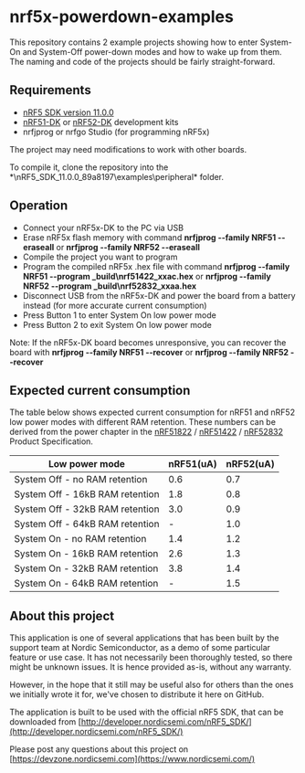 nrf5x-powerdown-examples
========================

This repository contains 2 example projects showing how to enter System-On and System-Off power-down modes and how to wake up from them. The naming and code of the projects should be fairly straight-forward. 

Requirements
------------
- [nRF5 SDK version 11.0.0](http://developer.nordicsemi.com/nRF5_SDK/nRF5_SDK_v11.x.x/) 
- [nRF51-DK](https://www.nordicsemi.com/eng/Products/nRF51-DK) or [nRF52-DK](https://www.nordicsemi.com/eng/Products/Bluetooth-Smart-Bluetooth-low-energy/nRF52-DK) development kits 
- nrfjprog or nrfgo Studio (for programming nRF5x)

The project may need modifications to work with other boards. 

To compile it, clone the repository into the *\nRF5_SDK_11.0.0_89a8197\examples\peripheral\* folder.

Operation
---------
- Connect your nRF5x-DK to the PC via USB
- Erase nRF5x flash memory with command  **nrfjprog --family NRF51 --eraseall**  or  **nrfjprog --family NRF52 --eraseall**
- Compile the project you want to program
- Program the compiled nRF5x .hex file with command  **nrfjprog --family NRF51 --program \_build\nrf51422_xxac.hex**  or  **nrfjprog --family NRF52 --program \_build\nrf52832_xxaa.hex**
- Disconnect USB from the nRF5x-DK and power the board from a battery instead (for more accurate current consumption)
- Press Button 1 to enter System On low power mode
- Press Button 2 to exit System On low power mode

Note: If the nRF5x-DK board becomes unresponsive, you can recover the board with   **nrfjprog --family NRF51 --recover**  or  **nrfjprog --family NRF52 --recover**

Expected current consumption
----------------------------
The table below shows expected current consumption for nRF51 and nRF52 low power modes with different RAM retention. These numbers can be derived from the power chapter in the [nRF51822](http://infocenter.nordicsemi.com/topic/com.nordic.infocenter.nrf51/dita/nrf51/pdflinks/51822_ps.html?cp=2_3_0) / [nRF51422](http://infocenter.nordicsemi.com/topic/com.nordic.infocenter.nrf51/dita/nrf51/pdflinks/51422_ps.html?cp=2_4_0) / [nRF52832](http://infocenter.nordicsemi.com/topic/com.nordic.infocenter.nrf52832.ps.v1.0/power.html?cp=1_3_0_16_9_0#unique_289196923) Product Specification.

Low power mode | nRF51(uA) | nRF52(uA)
--------- | --------- | ---------
System Off - no RAM retention | 0.6 | 0.7
System Off - 16kB RAM retention | 1.8 | 0.8
System Off - 32kB RAM retention | 3.0 | 0.9
System Off - 64kB RAM retention | - | 1.0
System On - no RAM retention | 1.4 | 1.2
System On - 16kB RAM retention | 2.6 | 1.3
System On - 32kB RAM retention | 3.8 | 1.4
System On - 64kB RAM retention | - | 1.5

About this project
------------------
This application is one of several applications that has been built by the support team at Nordic Semiconductor, as a demo of some particular feature or use case. It has not necessarily been thoroughly tested, so there might be unknown issues. It is hence provided as-is, without any warranty. 

However, in the hope that it still may be useful also for others than the ones we initially wrote it for, we've chosen to distribute it here on GitHub. 

The application is built to be used with the official nRF5 SDK, that can be downloaded from [http://developer.nordicsemi.com/nRF5_SDK/](http://developer.nordicsemi.com/nRF5_SDK/)

Please post any questions about this project on [https://devzone.nordicsemi.com](https://www.nordicsemi.com/)
